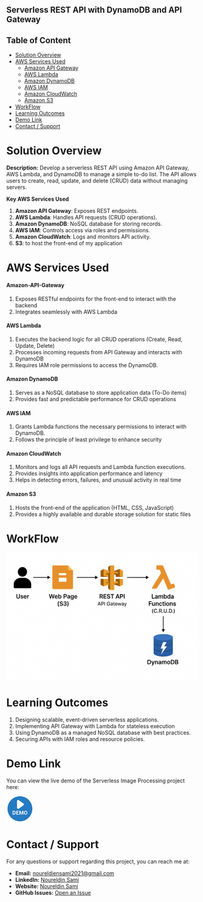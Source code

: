 ## Serverless REST API with DynamoDB and API Gateway

## Table of Content
- [Solution Overview](#solution-overview)
- [AWS Services Used](#aws-services-used)
  - [Amazon API Gateway](#Amazon-API-Gateway)
  - [AWS Lambda](#aws-lambda)
  - [Amazon DynamoDB](#amazon-dynamodb)
  - [AWS IAM](#AWS-IAM)
  - [Amazon CloudWatch](#Amazon-CloudWatch)
  - [Amazon S3](#Amazon-S3)
- [WorkFlow](#WorkFlow)
- [Learning Outcomes](#Learning-Outcomes)
- [Demo Link](#demo-link)
- [Contact / Support](#contact--support)

 




# Solution Overview

**Description:**
Develop a serverless REST API using Amazon API Gateway, AWS Lambda, and DynamoDB to manage a simple to-do list. The API allows users to create, read, update, and delete (CRUD) data without managing servers.




**Key AWS Services Used**
1. **Amazon API Gateway**: Exposes REST endpoints.
2. **AWS Lambda**: Handles API requests (CRUD operations).
3. **Amazon DynamoDB**: NoSQL database for storing records.
4. **AWS IAM**: Controls access via roles and permissions.
5. **Amazon CloudWatch**: Logs and monitors API activity.
6. **S3**: to host the front-end of my application 





# AWS Services Used

#### Amazon-API-Gateway
1. Exposes RESTful endpoints for the front-end to interact with the backend  
2. Integrates seamlessly with AWS Lambda 

#### AWS Lambda
1. Executes the backend logic for all CRUD operations (Create, Read, Update, Delete)
2. Processes incoming requests from API Gateway and interacts with DynamoDB
3. Requires IAM role permissions to access the DynamoDB.

#### Amazon DynamoDB
1. Serves as a NoSQL database to store application data (To-Do items)
2. Provides fast and predictable performance for CRUD operations

#### AWS IAM
1. Grants Lambda functions the necessary permissions to interact with DynamoDB.
2. Follows the principle of least privilege to enhance security

#### Amazon CloudWatch
1. Monitors and logs all API requests and Lambda function executions.
2. Provides insights into application performance and latency
3. Helps in detecting errors, failures, and unusual activity in real time


#### Amazon S3
1. Hosts the front-end of the application (HTML, CSS, JavaScript)
2. Provides a highly available and durable storage solution for static files

# WorkFlow

![Architecture Diagram](https://github.com/noureldien2021/Serverless-REST-API-with-DynamoDB-and-API-Gateway/blob/main/workflow.png) 

# Learning Outcomes
1. Designing scalable, event-driven serverless applications.
2. Implementing API Gateway with Lambda for stateless execution
3. Using DynamoDB as a managed NoSQL database with best practices.
4. Securing APIs with IAM roles and resource policies.




# Demo Link

You can view the live demo of the Serverless Image Processing project here:  

<a href="https://drive.google.com/file/d/1hL2IYWyO8VBe94ezH_22tzpzFdHMNshr/view?usp=drive_link">
  <img src="https://github.com/noureldien2021/Project-2-Serverless-Image-Processing-with-S3-and-Lambda/blob/main/demo2.jpg?raw=true" alt="Demo Video" width="70"/>
</a>


# Contact / Support

For any questions or support regarding this project, you can reach me at:

- **Email:** noureldiensami2021@gmail.com
- **LinkedIn:** [Noureldin Sami](https://www.linkedin.com/in/noureldien-sami/)
- **Website:** [Noureldin Sami](https://noureldien-sami2024.netlify.app/)  
- **GitHub Issues:** [Open an Issue](https://github.com/noureldien2021/Project-2-Serverless-Image-Processing-with-S3-and-Lambda/issues)
 
